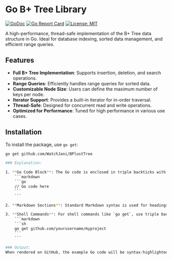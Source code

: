 # Go B+ Tree Library

[![GoDoc](https://godoc.org/github.com/WatchJani/BPlustTree?status.svg)](https://pkg.go.dev/github.com/yourusername/bplustree)
[![Go Report Card](https://goreportcard.com/badge/github.com/WatchJani/BPlustTree)](https://goreportcard.com/report/github.com/yourusername/bplustree)
[![License: MIT](https://img.shields.io/badge/License-MIT-blue.svg)](https://opensource.org/licenses/MIT)

A high-performance, thread-safe implementation of the B+ Tree data structure in Go. Ideal for database indexing, sorted data management, and efficient range queries.

## Features

- **Full B+ Tree Implementation**: Supports insertion, deletion, and search operations.
- **Range Queries**: Efficiently handles range queries for sorted data.
- **Customizable Node Size**: Users can define the maximum number of keys per node.
- **Iterator Support**: Provides a built-in iterator for in-order traversal.
- **Thread-Safe**: Designed for concurrent read and write operations.
- **Optimized for Performance**: Tuned for high performance in various use cases.

## Installation

To install the package, use `go get`:

```sh
go get github.com/WatchJani/BPlustTree

### Explanation:

1. **Go Code Block**: The Go code is enclosed in triple backticks with `go` specified for syntax highlighting:
    ```markdown
    ```go
    // Go code here
    ```
    ```

2. **Markdown Sections**: Standard Markdown syntax is used for headings (`#`, `##`), lists, and other text formatting.

3. **Shell Commands**: For shell commands like `go get`, use triple backticks with `sh` for shell syntax highlighting:
    ```markdown
    ```sh
    go get github.com/yourusername/myproject
    ```
    ```

### Output:
When rendered on GitHub, the example Go code will be syntax-highlighted, making it easier to read and understand. This approach is useful for providing clear and well-documented examples in your project's README file.
